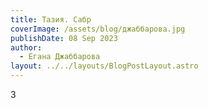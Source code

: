 ```yaml
---
title: Тазия. Сабр
coverImage: /assets/blog/джаббарова.jpg
publishDate: 08 Sep 2023
author:
  - Егана Джаббарова
layout: ../../layouts/BlogPostLayout.astro
---
```

3